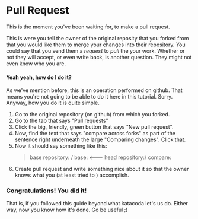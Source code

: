 # Pull Request

This is the moment you've been waiting for, to make a pull request.

This is were you tell the owner of the original reposity that you forked from that you would like them to merge your changes into their repository. You could say that you send them a  *request* to *pull* the your work. Whether or not they will accept, or even write back, is another question. They might not even know who you are. 

#### Yeah yeah, how do I do it?

As we've mention before, this is an operation performed on github. That means you're not going to be able to do it here in this tutorial. Sorry. Anyway, how you do it is quite simple. 

1. Go to the original repository (on github) from which you forked.
2. Go to the tab that says "Pull requests"
3. Click the big, friendly, green button that says "New pull request".
4. Now, find the text that says "compare across forks" as part of the sentence right underneath the large "Comparing changes". Click that.
5. Now it should say something like this:
    > base repository: <owner>/<repo-name> base:<branch> <--- head repository:<your-name>/<repo-name> compare:<branch>
6. Create pull request and write something nice about it so that the owner knows what you (at least tried to ) accomplish.

### Congratulations! You did it!

That is, if you followed this guide beyond what katacoda let's us do.
Either way, now you know how it's done. Go be useful ;)